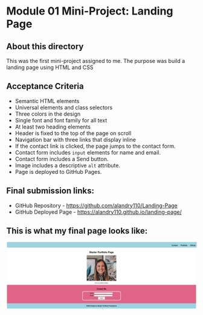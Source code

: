 # Module 01 Mini-Project: Landing Page

## About this directory

This was the first mini-project assigned to me. The purpose was build a landing page using HTML and CSS

## Acceptance Criteria

* Semantic HTML elements 
* Universal elements and class selectors
* Three colors in the design
* Single font and font family for all text
* At least two heading elements
* Header is fixed to the top of the page on scroll
* Navigation bar with three links that display inline
* If the contact link is clicked, the page jumps to the contact form.
* Contact form includes `input` elements for name and email.
* Contact form includes a Send button.
* Image includes a descriptive `alt` attribute.
* Page is deployed to GitHub Pages.

## Final submission links:

* GitHub Repository - https://github.com/alandry110/Landing-Page
* GitHub Deployed Page - https://alandry110.github.io/landing-page/

## This is what my final page looks like:

![Screenshot of Ashlynn's starter portfolio page](./assets/images/screenshot.html.png)

